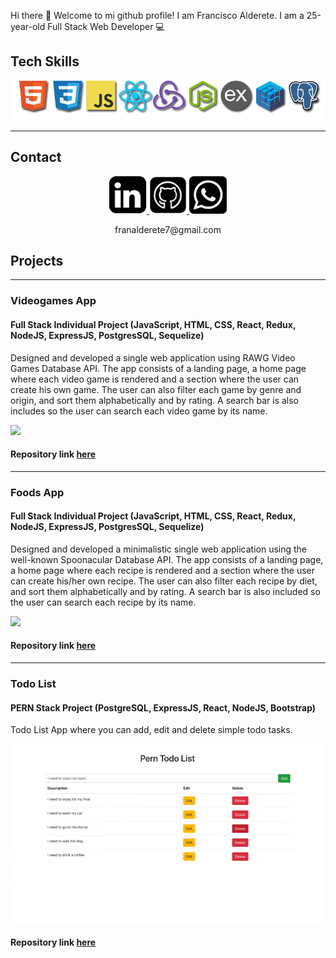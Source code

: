 Hi there 👋
Welcome to mi github profile! I am Francisco Alderete. I am a 25-year-old Full Stack Web Developer 💻

## Tech Skills

<p align="center">
<img src="https://github.com/lautarort/lautarort/blob/main/img/logos.png"/>
</p>

---
## Contact 

<p align="center">
    <a href="https://www.linkedin.com/in/franciscoalderete/">
      <img src='https://github.com/lautarort/lautarort/blob/main/img/linkedIn_PNG22.png' alt='linkedin' height='60'>
    </a>
      <a href="https://github.com/franalderete7">
      <img src='https://github.com/lautarort/lautarort/blob/main/img/github-154-675675.png' alt='github' height='60'>
    </a>
    <a href="https://api.whatsapp.com/send?phone=5493875525123">
      <img src='https://github.com/lautarort/lautarort/blob/main/img/black-and-white-whatsapp-logo-png-clip-art.png' alt='whatsapp' height='60'>
    </a>
   <p align="center"> franalderete7@gmail.com </p>
</p>

## Projects 

---
### Videogames App
#### Full Stack Individual Project (JavaScript, HTML, CSS, React, Redux, NodeJS, ExpressJS, PostgresSQL, Sequelize) 

Designed and developed a single web application using RAWG Video Games Database API.
The app consists of a landing page, a home page where each video game is rendered and a section where the user can create his own game.
The user can also filter each game by genre and origin, and sort them alphabetically and by rating.
A search bar is also includes so the user can search each video game by its name.


[<img src="https://github.com/franalderete7/franalderete7/blob/main/img/videogames.gif"/>](https://github.com/franalderete7/Videogames) 

#### Repository link [here](https://github.com/franalderete7/Videogames)

---
### Foods App
#### Full Stack Individual Project (JavaScript, HTML, CSS, React, Redux, NodeJS, ExpressJS, PostgresSQL, Sequelize) 

Designed and developed a minimalistic single web application using the well-known Spoonacular Database API.
The app consists of a landing page, a home page where each recipe is rendered and a section where the user can create his/her own recipe.
The user can also filter each recipe by diet, and sort them alphabetically and by rating. 
A search bar is also included so the user can search each recipe by its name.


[<img src="https://github.com/franalderete7/franalderete7/blob/main/img/foods.gif"/>](https://github.com/franalderete7/Foods) 

#### Repository link [here](https://github.com/franalderete7/Foods)

---
 
### Todo List
#### PERN Stack Project (PostgreSQL, ExpressJS, React, NodeJS, Bootstrap) 

Todo List App where you can add, edit and delete simple todo tasks.

[<img src="https://github.com/franalderete7/franalderete7/blob/main/img/todo.gif"/>](https://github.com/franalderete7/PERN-TODO) 

#### Repository link [here](https://github.com/franalderete7/PERN-TODO) 
